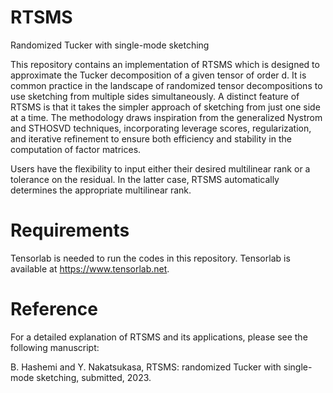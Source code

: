 # RTSMS
Randomized Tucker with single-mode sketching

This repository contains an implementation of RTSMS which is designed to approximate the Tucker decomposition of a given tensor of order d. It is common practice in the landscape of randomized tensor decompositions to use sketching from multiple sides simultaneously. A distinct feature of RTSMS is that it takes the simpler approach of sketching from just one side at a time. The methodology draws inspiration from the generalized Nystrom and STHOSVD techniques, incorporating leverage scores, regularization, and iterative refinement to ensure both efficiency and stability in the computation of factor matrices.

Users have the flexibility to input either their desired multilinear rank or a tolerance on the residual. In the latter case, RTSMS automatically determines the appropriate multilinear rank.

Requirements
=============================

Tensorlab is needed to run the codes in this repository. Tensorlab is available at https://www.tensorlab.net. 


Reference
=============================
For a detailed explanation of RTSMS and its applications, please see the following manuscript:

B. Hashemi and Y. Nakatsukasa, RTSMS: randomized Tucker with single-mode sketching, submitted, 2023.
